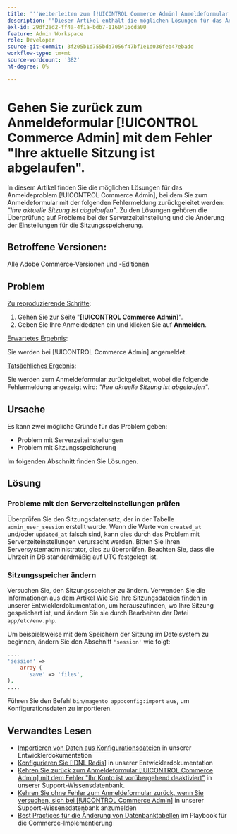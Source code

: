 ```yaml
---
title: '''Weiterleiten zum [!UICONTROL Commerce Admin] Anmeldeformular mit dem Fehler "Ihre aktuelle Sitzung ist abgelaufen"'
description: '"Dieser Artikel enthält die möglichen Lösungen für das Anmeldeproblem [!UICONTROL Commerce Admin], bei dem Sie zum Anmeldeformular mit der folgenden Fehlermeldung zurückgeleitet werden: *"Ihre aktuelle Sitzung ist abgelaufen"*. Zu den Lösungen gehören die Überprüfung auf Probleme bei der Serverzeiteinstellung und die Änderung der Einstellungen für die Sitzungsspeicherung."'
exl-id: 29df2ed2-ff4a-4f1a-bdb7-1160416cda00
feature: Admin Workspace
role: Developer
source-git-commit: 3f205b1d755bda7056f47bf1e1d036feb47ebadd
workflow-type: tm+mt
source-wordcount: '382'
ht-degree: 0%

---
```


# Gehen Sie zurück zum Anmeldeformular [!UICONTROL Commerce Admin] mit dem Fehler &quot;Ihre aktuelle Sitzung ist abgelaufen&quot;.

In diesem Artikel finden Sie die möglichen Lösungen für das Anmeldeproblem [!UICONTROL Commerce Admin], bei dem Sie zum Anmeldeformular mit der folgenden Fehlermeldung zurückgeleitet werden: *&quot;Ihre aktuelle Sitzung ist abgelaufen&quot;*. Zu den Lösungen gehören die Überprüfung auf Probleme bei der Serverzeiteinstellung und die Änderung der Einstellungen für die Sitzungsspeicherung.

## Betroffene Versionen:

Alle Adobe Commerce-Versionen und -Editionen

## Problem

<u>Zu reproduzierende Schritte</u>:

1. Gehen Sie zur Seite &quot;**[!UICONTROL Commerce Admin]**&quot;.
1. Geben Sie Ihre Anmeldedaten ein und klicken Sie auf **Anmelden**.

<u>Erwartetes Ergebnis</u>:

Sie werden bei [!UICONTROL Commerce Admin] angemeldet.

<u>Tatsächliches Ergebnis</u>:

Sie werden zum Anmeldeformular zurückgeleitet, wobei die folgende Fehlermeldung angezeigt wird: *&quot;Ihre aktuelle Sitzung ist abgelaufen&quot;*.

## Ursache

Es kann zwei mögliche Gründe für das Problem geben:

* Problem mit Serverzeiteinstellungen
* Problem mit Sitzungsspeicherung

Im folgenden Abschnitt finden Sie Lösungen.

## Lösung

### Probleme mit den Serverzeiteinstellungen prüfen

Überprüfen Sie den Sitzungsdatensatz, der in der Tabelle `admin_user_session` erstellt wurde. Wenn die Werte von `created_at` und/oder `updated_at` falsch sind, kann dies durch das Problem mit Serverzeiteinstellungen verursacht werden. Bitten Sie Ihren Serversystemadministrator, dies zu überprüfen. Beachten Sie, dass die Uhrzeit in DB standardmäßig auf UTC festgelegt ist.

### Sitzungsspeicher ändern

Versuchen Sie, den Sitzungsspeicher zu ändern. Verwenden Sie die Informationen aus dem Artikel [Wie Sie Ihre Sitzungsdateien finden](https://devdocs.magento.com/guides/v2.3/config-guide/sessions.html) in unserer Entwicklerdokumentation, um herauszufinden, wo Ihre Sitzung gespeichert ist, und ändern Sie sie durch Bearbeiten der Datei `app/etc/env.php`.

Um beispielsweise mit dem Speichern der Sitzung im Dateisystem zu beginnen, ändern Sie den Abschnitt `'session'` wie folgt:

```php
....
'session' =>
    array (
      'save' => 'files',
),
....
```

Führen Sie den Befehl `bin/magento app:config:import` aus, um Konfigurationsdaten zu importieren.


## Verwandtes Lesen

* [Importieren von Daten aus Konfigurationsdateien](https://devdocs.magento.com/guides/v2.3/config-guide/cli/config-cli-subcommands-config-mgmt-import.html) in unserer Entwicklerdokumentation
* [Konfigurieren Sie [!DNL Redis]](https://experienceleague.adobe.com/en/docs/commerce-operations/configuration-guide/cache/redis/config-redis) in unserer Entwicklerdokumentation
* [Kehren Sie zurück zum Anmeldeformular [!UICONTROL Commerce Admin] mit dem Fehler &quot;Ihr Konto ist vorübergehend deaktiviert&quot;](https://experienceleague.adobe.com/en/docs/commerce-knowledge-base/kb/troubleshooting/miscellaneous/redirect-back-to-the-admin-login-form-with-your-account-is-temporarily-disabled-error) in unserer Support-Wissensdatenbank.
* [Kehren Sie ohne Fehler zum Anmeldeformular zurück, wenn Sie versuchen, sich bei [!UICONTROL Commerce Admin]](https://experienceleague.adobe.com/en/docs/commerce-knowledge-base/kb/troubleshooting/miscellaneous/login-redirect-when-trying-to-login-to-magento-admin) in unserer Support-Wissensdatenbank anzumelden
* [Best Practices für die Änderung von Datenbanktabellen](https://experienceleague.adobe.com/en/docs/commerce-operations/implementation-playbook/best-practices/development/modifying-core-and-third-party-tables#why-adobe-recommends-avoiding-modifications) im Playbook für die Commerce-Implementierung


